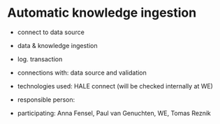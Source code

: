 # Automatic knowledge ingestion

- connect to data source
- data & knowledge ingestion
- log. transaction

- connections with: data source and validation
- technologies used: HALE connect (will be checked internally at WE)
- responsible person:
- participating: Anna Fensel, Paul van Genuchten, WE, Tomas Reznik
